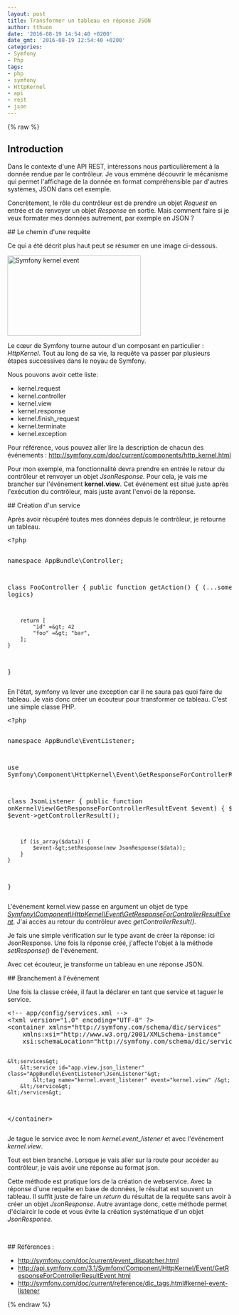 ```yaml
---
layout: post
title: Transformer un tableau en réponse JSON
author: tthuon
date: '2016-08-19 14:54:40 +0200'
date_gmt: '2016-08-19 12:54:40 +0200'
categories:
- Symfony
- Php
tags:
- php
- symfony
- HttpKernel
- api
- rest
- json
---
```

{% raw %}
## Introduction
<p>Dans le contexte d'une API REST, intéressons nous particulièrement à la donnée rendue par le contrôleur. Je vous emmène découvrir le mécanisme qui permet l'affichage de la donnée en format compréhensible par d'autres systèmes, JSON dans cet exemple.</p>
<p>Concrètement, le rôle du contrôleur est de prendre un objet <em>Request</em> en entrée et de renvoyer un objet <em>Response</em> en sortie. Mais comment faire si je veux formater mes données autrement, par exemple en JSON ?</p>
## Le chemin d'une requête
<p>Ce qui a été décrit plus haut peut se résumer en une image ci-dessous.</p>
<p><a href="http://blog.eleven-labs.com/wp-content/uploads/2016/08/10-kernel-view.png"><img class="alignnone size-medium wp-image-2064" src="http://blog.eleven-labs.com/wp-content/uploads/2016/08/10-kernel-view-300x180.png" alt="Symfony kernel event" width="300" height="180" /></a></p>
<p>Le cœur de Symfony tourne autour d'un composant en particulier : <em>HttpKernel</em>. Tout au long de sa vie, la requête va passer par plusieurs étapes successives dans le noyau de Symfony.</p>
<p>Nous pouvons avoir cette liste:</p>
<ul>
<li>kernel.request</li>
<li>kernel.controller</li>
<li>kernel.view</li>
<li>kernel.response</li>
<li>kernel.finish_request</li>
<li>kernel.terminate</li>
<li>kernel.exception</li>
</ul>
<p>Pour référence, vous pouvez aller lire la description de chacun des événements : <a href="http://symfony.com/doc/current/components/http_kernel.html">http://symfony.com/doc/current/components/http_kernel.html</a></p>
<p>Pour mon exemple, ma fonctionnalité devra prendre en entrée le retour du contrôleur et renvoyer un objet <em>JsonResponse. </em>Pour cela, je vais me brancher sur l'événement <strong>kernel.view</strong>. Cet événement est situé juste après l'exécution du contrôleur, mais juste avant l'envoi de la réponse.</p>
## Création d'un service
<p>Après avoir récupéré toutes mes données depuis le contrôleur, je retourne un tableau.</p>
<pre class="lang:php decode:true">&lt;?php

namespace AppBundle\Controller;

class FooController
{
    public function getAction()
    {
        (...some logics)

        return [
            "id" =&gt; 42
            "foo" =&gt; "bar",
        ];
    }
}</pre>
<p>En l'état, symfony va lever une exception car il ne saura pas quoi faire du tableau. Je vais donc créer un écouteur pour transformer ce tableau. C'est une simple classe PHP.</p>
<pre class="lang:default decode:true">&lt;?php

namespace AppBundle\EventListener;

use Symfony\Component\HttpKernel\Event\GetResponseForControllerResultEvent;

class JsonListener
{
    public function onKernelView(GetResponseForControllerResultEvent $event)
    {
        $data = $event-&gt;getControllerResult();

        if (is_array($data)) {
            $event-&gt;setResponse(new JsonResponse($data));
        }
    }
}</pre>
<p>L'événement kernel.view passe en argument un objet de type <em><a href="http://api.symfony.com/3.1/Symfony/Component/HttpKernel/Event/GetResponseForControllerResultEvent.html">Symfony\Component\HttpKernel\Event\GetResponseForControllerResultEvent</a>. </em>J'ai accès au retour du contrôleur avec <em>getControllerResult().</em></p>
<p>Je fais une simple vérification sur le type avant de créer la réponse: ici JsonResponse. Une fois la réponse créé, j'affecte l'objet à la méthode <em>setResponse()</em> de l'événement.</p>
<p>Avec cet écouteur, je transforme un tableau en une réponse JSON.</p>
## Branchement à l'événement
<p>Une fois la classe créée, il faut la déclarer en tant que service et taguer le service.</p>
<pre class="lang:xhtml decode:true ">&lt;!-- app/config/services.xml --&gt;
&lt;?xml version="1.0" encoding="UTF-8" ?&gt;
&lt;container xmlns="http://symfony.com/schema/dic/services"
    xmlns:xsi="http://www.w3.org/2001/XMLSchema-instance"
    xsi:schemaLocation="http://symfony.com/schema/dic/services http://symfony.com/schema/dic/services/services-1.0.xsd"&gt;

    &lt;services&gt;
        &lt;service id="app.view.json_listener" class="AppBundle\EventListener\JsonListener"&gt;
            &lt;tag name="kernel.event_listener" event="kernel.view" /&gt;
        &lt;/service&gt;
    &lt;/services&gt;
&lt;/container&gt;</pre>
<p>Je tague le service avec le nom <em>kernel.event_listener</em> et avec l'événement<em> kernel.view</em>.</p>
<p>Tout est bien branché. Lorsque je vais aller sur la route pour accéder au contrôleur, je vais avoir une réponse au format json.</p>
<p>Cette méthode est pratique lors de la création de webservice. Avec la réponse d'une requête en base de données, le résultat est souvent un tableau. Il suffit juste de faire un <em>return</em> du résultat de la requête sans avoir à créer un objet <em>JsonResponse</em>. Autre avantage donc, cette méthode permet d'éclaircir le code et vous évite la création systématique d'un objet <em>JsonResponse.</em></p>
<p>&nbsp;</p>
## Références :
<ul>
<li><a href="http://symfony.com/doc/current/event_dispatcher.html">http://symfony.com/doc/current/event_dispatcher.html</a></li>
<li><a href="http://api.symfony.com/3.1/Symfony/Component/HttpKernel/Event/GetResponseForControllerResultEvent.html">http://api.symfony.com/3.1/Symfony/Component/HttpKernel/Event/GetResponseForControllerResultEvent.html</a></li>
<li><a href="http://symfony.com/doc/current/reference/dic_tags.html#kernel-event-listener">http://symfony.com/doc/current/reference/dic_tags.html#kernel-event-listener</a></li>
</ul>
{% endraw %}
